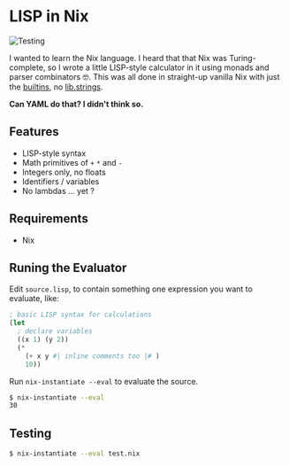 # LISP in Nix

![Testing](https://github.com/adueck/lisp-in-nix/actions/workflows/testing.yaml/badge.svg)

I wanted to learn the Nix language. I heard that that Nix was Turing-complete, so I wrote a little LISP-style calculator in it using monads and parser combinators 🤓. This was all done in straight-up vanilla Nix with just the [builtins](https://nix.dev/manual/nix/2.18/language/builtins), no [lib.strings](https://ryantm.github.io/nixpkgs/functions/library/strings/).

**Can YAML do that? I didn't think so.**

## Features

- LISP-style syntax
- Math primitives of `+` `*` and `-`
- Integers only, no floats
- Identifiers / variables
- No lambdas ... yet ?

## Requirements

- Nix

## Runing the Evaluator

Edit `source.lisp`, to contain something one expression you want to evaluate, like:

```lisp
; basic LISP syntax for calculations
(let
  ; declare variables
  ((x 1) (y 2))
  (* 
    (+ x y #| inline comments too |# )
    10))
```

Run `nix-instantiate --eval` to evaluate the source.

```bash
$ nix-instantiate --eval
30
```

## Testing

```bash
$ nix-instantiate --eval test.nix
```
